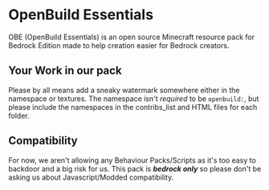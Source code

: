 # OpenBuild Essentials
OBE (OpenBuild Essentials) is an open source Minecraft resource pack for Bedrock Edition made to help creation easier for Bedrock creators.

## Your Work in our pack
Please by all means add a sneaky watermark somewhere either in the namespace or textures. The namespace isn't *required* to be `openbuild:`, but please include the namespaces in the contribs_list and HTML files for each folder.

## Compatibility
For now, we aren't allowing any Behaviour Packs/Scripts as it's too easy to backdoor and a big risk for us. This pack is ***bedrock only*** so please don't be asking us about Javascript/Modded compatibility.
